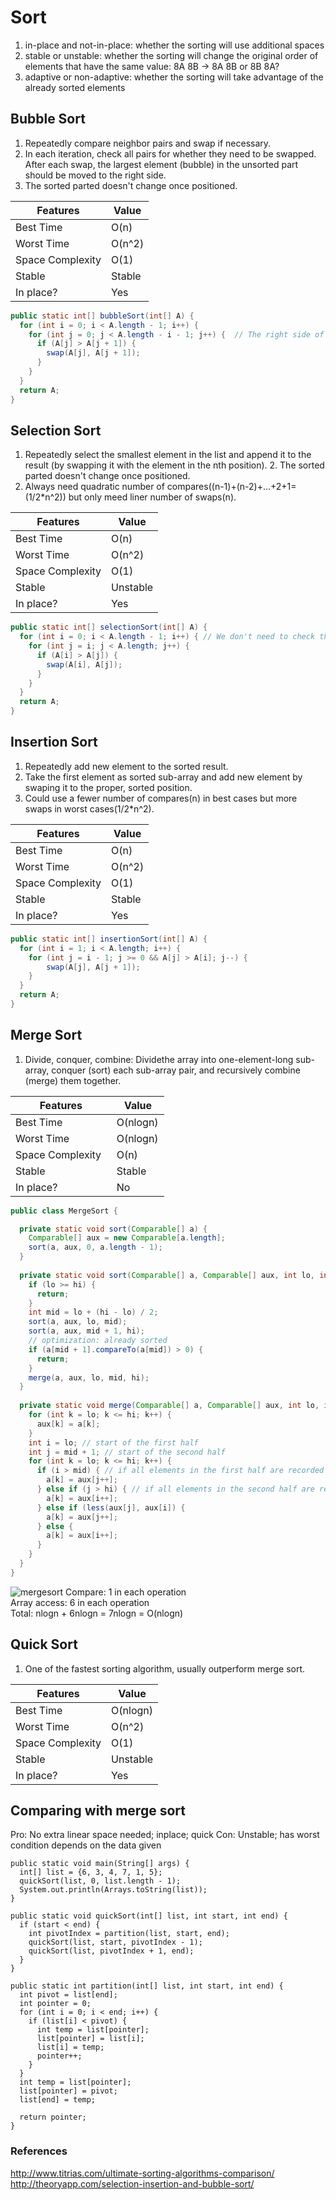 # Sort
1. in-place and not-in-place: whether the sorting will use additional spaces
2. stable or unstable: whether the sorting will change the original order of elements that have the same value: 8A 8B -> 8A 8B or 8B 8A?
3. adaptive or non-adaptive: whether the sorting will take advantage of the already sorted elements

## Bubble Sort
1. Repeatedly compare neighbor pairs and swap if necessary.  
2. In each iteration, check all pairs for whether they need to be swapped. After each swap, the largest element (bubble) in the unsorted part should be moved to the right side.  
3. The sorted parted doesn't change once positioned.  

| Features           | Value            |
| ------------------ | ---------------- |
| Best Time          | O(n)             |  
| Worst Time         | O(n^2)           |  
| Space Complexity   | O(1)             |
| Stable             | Stable           |
| In place?          | Yes              |

```java
public static int[] bubbleSort(int[] A) {
  for (int i = 0; i < A.length - 1; i++) {
    for (int j = 0; j < A.length - i - 1; j++) {  // The right side of the array is ordered and have no need to check
      if (A[j] > A[j + 1]) {
        swap(A[j], A[j + 1]);
      }
    }
  }  
  return A;
}
```

## Selection Sort
1. Repeatedly select the smallest element in the list and append it to the result (by swapping it with the element in the nth position).  2. The sorted parted doesn't change once positioned.    
3. Always need quadratic number of compares((n-1)+(n-2)+...+2+1=(1/2\*n^2)) but only meed liner number of swaps(n). 

| Features           | Value            |
| ------------------ | ---------------- |
| Best Time          | O(n)             |  
| Worst Time         | O(n^2)           |  
| Space Complexity   | O(1)             |
| Stable             | Unstable         |
| In place?          | Yes              |

```java
public static int[] selectionSort(int[] A) {
  for (int i = 0; i < A.length - 1; i++) { // We don't need to check the last element, it will be the largest
    for (int j = i; j < A.length; j++) {
      if (A[i] > A[j]) {
        swap(A[i], A[j]);
      }
    }
  }
  return A;
}
```
## Insertion Sort
1. Repeatedly add new element to the sorted result.   
2. Take the first element as sorted sub-array and add new element by swaping it to the proper, sorted position.  
3. Could use a fewer number of compares(n) in best cases but more swaps in worst cases(1/2\*n^2).

| Features           | Value            |
| ------------------ | ---------------- |
| Best Time          | O(n)             |  
| Worst Time         | O(n^2)           |  
| Space Complexity   | O(1)             |
| Stable             | Stable           |
| In place?          | Yes              |

```java
public static int[] insertionSort(int[] A) {
  for (int i = 1; i < A.length; i++) {
    for (int j = i - 1; j >= 0 && A[j] > A[i]; j--) {
        swap(A[j], A[j + 1]);
    }
  }
  return A;
}
```

## Merge Sort
1. Divide, conquer, combine: Dividethe array into one-element-long sub-array, conquer (sort) each sub-array pair, and recursively combine (merge) them together. 

| Features           | Value            |
| ------------------ | ---------------- |
| Best Time          | O(nlogn)         |  
| Worst Time         | O(nlogn)         |  
| Space Complexity   | O(n)             |
| Stable             | Stable           |
| In place?          | No               |

```java
public class MergeSort {

  private static void sort(Comparable[] a) {
    Comparable[] aux = new Comparable[a.length];
    sort(a, aux, 0, a.length - 1);
  }
  
  private static void sort(Comparable[] a, Comparable[] aux, int lo, int hi) {
    if (lo >= hi) {
      return;
    }
    int mid = lo + (hi - lo) / 2;
    sort(a, aux, lo, mid);
    sort(a, aux, mid + 1, hi);
    // optimization: already sorted
    if (a[mid + 1].compareTo(a[mid]) > 0) {
      return;
    }
    merge(a, aux, lo, mid, hi);
  }
  
  private static void merge(Comparable[] a, Comparable[] aux, int lo, int mid, int hi) {
    for (int k = lo; k <= hi; k++) {
      aux[k] = a[k];
    }
    int i = lo; // start of the first half
    int j = mid + 1; // start of the second half
    for (int k = lo; k <= hi; k++) {
      if (i > mid) { // if all elements in the first half are recorded
        a[k] = aux[j++]; 
      } else if (j > hi) { // if all elements in the second half are recorded
        a[k] = aux[i++];
      } else if (less(aux[j], aux[i]) {
        a[k] = aux[j++];
      } else {
        a[k] = aux[i++];
      }
    }
  }
}
```

![mergesort](https://user-images.githubusercontent.com/14355257/30248039-eb6bce38-9663-11e7-84af-d6a2c8fb79ca.png)
Compare: 1 in each operation  
Array access: 6 in each operation  
Total: nlogn + 6nlogn = 7nlogn = O(nlogn)   


## Quick Sort
1. One of the fastest sorting algorithm, usually outperform merge sort.  

| Features           | Value            |
| ------------------ | ---------------- |
| Best Time          | O(nlogn)         |  
| Worst Time         | O(n^2)           |  
| Space Complexity   | O(1)             |
| Stable             | Unstable         |
| In place?          | Yes              |

## Comparing with merge sort
Pro: No extra linear space needed; inplace; quick
Con: Unstable; has worst condition depends on the data given

```
public static void main(String[] args) {
  int[] list = {6, 3, 4, 7, 1, 5};
  quickSort(list, 0, list.length - 1);
  System.out.println(Arrays.toString(list));
}

public static void quickSort(int[] list, int start, int end) {
  if (start < end) {
    int pivotIndex = partition(list, start, end);
    quickSort(list, start, pivotIndex - 1);
    quickSort(list, pivotIndex + 1, end);
  }
}

public static int partition(int[] list, int start, int end) {
  int pivot = list[end];
  int pointer = 0;
  for (int i = 0; i < end; i++) {
    if (list[i] < pivot) {
      int temp = list[pointer];
      list[pointer] = list[i];
      list[i] = temp;
      pointer++;
    }
  }
  int temp = list[pointer];
  list[pointer] = pivot;
  list[end] = temp;

  return pointer;
}
```

### References
http://www.titrias.com/ultimate-sorting-algorithms-comparison/
http://theoryapp.com/selection-insertion-and-bubble-sort/
